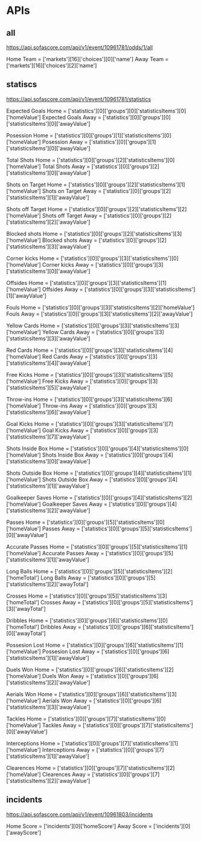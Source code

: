 # APIs

## all
https://api.sofascore.com/api/v1/event/10961781/odds/1/all

Home Team = ['markets'][16]['choices'][0]['name']
Away Team = ['markets'][16]['choices'][2]['name']

## statiscs
https://api.sofascore.com/api/v1/event/10961781/statistics

Expected Goals Home = ['statistics'][0]['groups'][0]['statisticsItems'][0]['homeValue']
Expected Goals Away = ['statistics'][0]['groups'][0]['statisticsItems'][0]['awayValue']

Posession Home = ['statistics'][0]['groups'][1]['statisticsItems'][0]['homeValue']
Posession Away = ['statistics'][0]['groups'][1]['statisticsItems'][0]['awayValue']

Total Shots Home = ['statistics'][0]['groups'][2]['statisticsItems'][0]['homeValue']
Total Shots Away = ['statistics'][0]['groups'][2]['statisticsItems'][0]['awayValue']

Shots on Target Home = ['statistics'][0]['groups'][2]['statisticsItems'][1]['homeValue']
Shots on Target Away = ['statistics'][0]['groups'][2]['statisticsItems'][1]['awayValue']

Shots off Target Home = ['statistics'][0]['groups'][2]['statisticsItems'][2]['homeValue']
Shots off Target Away = ['statistics'][0]['groups'][2]['statisticsItems'][2]['awayValue']

Blocked shots Home = ['statistics'][0]['groups'][2]['statisticsItems'][3]['homeValue']
Blocked shots Away = ['statistics'][0]['groups'][2]['statisticsItems'][3]['awayValue']

Corner kicks Home = ['statistics'][0]['groups'][3]['statisticsItems'][0]['homeValue']
Corner kicks Away = ['statistics'][0]['groups'][3]['statisticsItems'][0]['awayValue']

Offsides Home = ['statistics'][0]['groups'][3]['statisticsItems'][1]['homeValue']
Offsides Away = ['statistics'][0]['groups'][3]['statisticsItems'][1]['awayValue']

Fouls Home = ['statistics'][0]['groups'][3]['statisticsItems'][2]['homeValue']
Fouls Away = ['statistics'][0]['groups'][3]['statisticsItems'][2]['awayValue']

Yellow Cards Home = ['statistics'][0]['groups'][3]['statisticsItems'][3]['homeValue']
Yellow Cards Away = ['statistics'][0]['groups'][3]['statisticsItems'][3]['awayValue']

Red Cards Home = ['statistics'][0]['groups'][3]['statisticsItems'][4]['homeValue']
Red Cards Away = ['statistics'][0]['groups'][3]['statisticsItems'][4]['awayValue']

Free Kicks Home = ['statistics'][0]['groups'][3]['statisticsItems'][5]['homeValue']
Free Kicks Away = ['statistics'][0]['groups'][3]['statisticsItems'][5]['awayValue']

Throw-ins Home = ['statistics'][0]['groups'][3]['statisticsItems'][6]['homeValue']
Throw-ins Away = ['statistics'][0]['groups'][3]['statisticsItems'][6]['awayValue']

Goal Kicks Home = ['statistics'][0]['groups'][3]['statisticsItems'][7]['homeValue']
Goal Kicks Away = ['statistics'][0]['groups'][3]['statisticsItems'][7]['awayValue']

Shots Inside Box Home = ['statistics'][0]['groups'][4]['statisticsItems'][0]['homeValue']
Shots Inside Box Away = ['statistics'][0]['groups'][4]['statisticsItems'][0]['awayValue']

Shots Outside Box Home = ['statistics'][0]['groups'][4]['statisticsItems'][1]['homeValue']
Shots Outside Box Away = ['statistics'][0]['groups'][4]['statisticsItems'][1]['awayValue']

Goalkeeper Saves Home = ['statistics'][0]['groups'][4]['statisticsItems'][2]['homeValue']
Goalkeeper Saves Away = ['statistics'][0]['groups'][4]['statisticsItems'][2]['awayValue']

Passes Home = ['statistics'][0]['groups'][5]['statisticsItems'][0]['homeValue']
Passes Away = ['statistics'][0]['groups'][5]['statisticsItems'][0]['awayValue']

Accurate Passes Home = ['statistics'][0]['groups'][5]['statisticsItems'][1]['homeValue']
Accurate Passes Away = ['statistics'][0]['groups'][5]['statisticsItems'][1]['awayValue']

Long Balls Home = ['statistics'][0]['groups'][5]['statisticsItems'][2]['homeTotal']
Long Balls Away = ['statistics'][0]['groups'][5]['statisticsItems'][2]['awayTotal']

Crosses Home = ['statistics'][0]['groups'][5]['statisticsItems'][3]['homeTotal']
Crosses Away = ['statistics'][0]['groups'][5]['statisticsItems'][3]['awayTotal']

Dribbles Home = ['statistics'][0]['groups'][6]['statisticsItems'][0]['homeTotal']
Dribbles Away = ['statistics'][0]['groups'][6]['statisticsItems'][0]['awayTotal']

Possesion Lost Home = ['statistics'][0]['groups'][6]['statisticsItems'][1]['homeValue']
Possesion Lost Away = ['statistics'][0]['groups'][6]['statisticsItems'][1]['awayValue']

Duels Won Home = ['statistics'][0]['groups'][6]['statisticsItems'][2]['homeValue']
Duels Won Away = ['statistics'][0]['groups'][6]['statisticsItems'][2]['awayValue']

Aerials Won Home = ['statistics'][0]['groups'][6]['statisticsItems'][3]['homeValue']
Aerials Won Away = ['statistics'][0]['groups'][6]['statisticsItems'][3]['awayValue']

Tackles Home = ['statistics'][0]['groups'][7]['statisticsItems'][0]['homeValue']
Tackles Away = ['statistics'][0]['groups'][7]['statisticsItems'][0]['awayValue']

Interceptions Home = ['statistics'][0]['groups'][7]['statisticsItems'][1]['homeValue']
Interceptions Away = ['statistics'][0]['groups'][7]['statisticsItems'][1]['awayValue']

Clearences Home = ['statistics'][0]['groups'][7]['statisticsItems'][2]['homeValue']
Clearences Away = ['statistics'][0]['groups'][7]['statisticsItems'][2]['awayValue']

## incidents
https://api.sofascore.com/api/v1/event/10961803/incidents

Home Score = ['incidents'][0]['homeScore']
Away Score = ['incidents'][0]['awayScore']